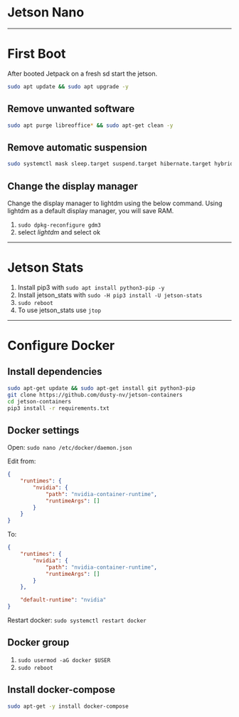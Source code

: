 # Jetson Nano

---

# First Boot

After booted Jetpack on a fresh sd start the jetson.

```bash
sudo apt update && sudo apt upgrade -y
```

## Remove unwanted software

```bash
sudo apt purge libreoffice* && sudo apt-get clean -y
```

## Remove automatic suspension

```bash
sudo systemctl mask sleep.target suspend.target hibernate.target hybrid-sleep.target
```

## Change the display manager

Change the display manager to lightdm using the below command. Using lightdm as a default display manager, you will
save RAM.

1. `sudo dpkg-reconfigure gdm3`
2. select _lightdm_ and select ok

---

# Jetson Stats

1. Install pip3 with `sudo apt install python3-pip -y`
2. Install jetson_stats with `sudo -H pip3 install -U jetson-stats`
3. `sudo reboot`
4. To use jetson_stats use `jtop`

---

# Configure Docker

## Install dependencies

```bash
sudo apt-get update && sudo apt-get install git python3-pip
git clone https://github.com/dusty-nv/jetson-containers
cd jetson-containers
pip3 install -r requirements.txt
```

## Docker settings

Open: `sudo nano /etc/docker/daemon.json`

Edit from:
```json
{
    "runtimes": {
        "nvidia": {
            "path": "nvidia-container-runtime",
            "runtimeArgs": []
        }
    }
}
```

To:
```json
{
    "runtimes": {
        "nvidia": {
            "path": "nvidia-container-runtime",
            "runtimeArgs": []
        }
    },

    "default-runtime": "nvidia"
}
```
Restart docker: `sudo systemctl restart docker`

## Docker group

1. `sudo usermod -aG docker $USER`
2. `sudo reboot`

## Install docker-compose

```bash
sudo apt-get -y install docker-compose
```